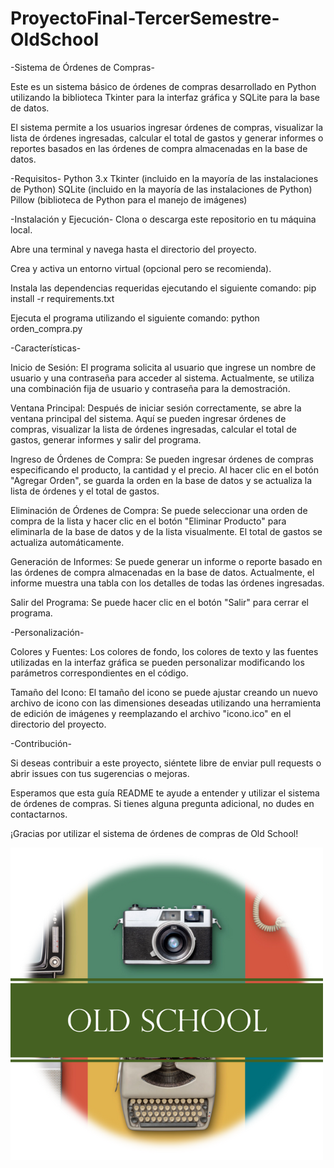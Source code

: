 # ProyectoFinal-TercerSemestre-OldSchool


-Sistema de Órdenes de Compras-

Este es un sistema básico de órdenes de compras desarrollado en Python utilizando la biblioteca Tkinter para la interfaz gráfica y SQLite para la base de datos.

El sistema permite a los usuarios ingresar órdenes de compras, visualizar la lista de órdenes ingresadas, calcular el total de gastos y generar informes o reportes basados en las órdenes de compra almacenadas en la base de datos.

-Requisitos-
Python 3.x
Tkinter (incluido en la mayoría de las instalaciones de Python)
SQLite (incluido en la mayoría de las instalaciones de Python)
Pillow (biblioteca de Python para el manejo de imágenes)

-Instalación y Ejecución-
Clona o descarga este repositorio en tu máquina local.

Abre una terminal y navega hasta el directorio del proyecto.

Crea y activa un entorno virtual (opcional pero se recomienda).

Instala las dependencias requeridas ejecutando el siguiente comando:
pip install -r requirements.txt

Ejecuta el programa utilizando el siguiente comando:
python orden_compra.py

-Características-

Inicio de Sesión: El programa solicita al usuario que ingrese un nombre de usuario y una contraseña para acceder al sistema. Actualmente, se utiliza una combinación fija de usuario y contraseña para la demostración.

Ventana Principal: Después de iniciar sesión correctamente, se abre la ventana principal del sistema. Aquí se pueden ingresar órdenes de compras, visualizar la lista de órdenes ingresadas, calcular el total de gastos, generar informes y salir del programa.

Ingreso de Órdenes de Compra: Se pueden ingresar órdenes de compras especificando el producto, la cantidad y el precio. Al hacer clic en el botón "Agregar Orden", se guarda la orden en la base de datos y se actualiza la lista de órdenes y el total de gastos.

Eliminación de Órdenes de Compra: Se puede seleccionar una orden de compra de la lista y hacer clic en el botón "Eliminar Producto" para eliminarla de la base de datos y de la lista visualmente. El total de gastos se actualiza automáticamente.

Generación de Informes: Se puede generar un informe o reporte basado en las órdenes de compra almacenadas en la base de datos. Actualmente, el informe muestra una tabla con los detalles de todas las órdenes ingresadas.

Salir del Programa: Se puede hacer clic en el botón "Salir" para cerrar el programa.

-Personalización-

Colores y Fuentes: Los colores de fondo, los colores de texto y las fuentes utilizadas en la interfaz gráfica se pueden personalizar modificando los parámetros correspondientes en el código.

Tamaño del Icono: El tamaño del icono se puede ajustar creando un nuevo archivo de icono con las dimensiones deseadas utilizando una herramienta de edición de imágenes y reemplazando el archivo "icono.ico" en el directorio del proyecto.

-Contribución-

Si deseas contribuir a este proyecto, siéntete libre de enviar pull requests o abrir issues con tus sugerencias o mejoras.

Esperamos que esta guía README te ayude a entender y utilizar el sistema de órdenes de compras. Si tienes alguna pregunta adicional, no dudes en contactarnos.

¡Gracias por utilizar el sistema de órdenes de compras de Old School!

![Logo OldSchool](oldschool.png)
